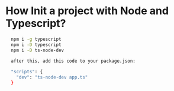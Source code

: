 
# How Init a project with Node and Typescript?
```bash
  npm i -g typescript
  npm i -D typescript
  npm i -D ts-node-dev

  after this, add this code to your package.json:
  
  "scripts": {
    "dev": "ts-node-dev app.ts"
  }
```
